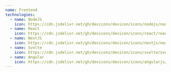 ```yaml
---
name: Frontend
technologies:
  - name: NodeJS
    icon: https://cdn.jsdelivr.net/gh/devicons/devicon/icons/nodejs/nodejs-original-wordmark.svg
  - name: React
    icon: https://cdn.jsdelivr.net/gh/devicons/devicon/icons/react/react-original.svg
  - name: NextJS
    icon: https://cdn.jsdelivr.net/gh/devicons/devicon/icons/nextjs/nextjs-original-wordmark.svg
  - name: Svelte
    icon: https://cdn.jsdelivr.net/gh/devicons/devicon/icons/svelte/svelte-original.svg
  - name: Angular
    icon: https://cdn.jsdelivr.net/gh/devicons/devicon/icons/angularjs/angularjs-original.svg
---
```

